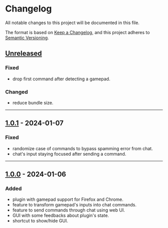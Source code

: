 # Changelog
All notable changes to this project will be documented in this file.

The format is based on [Keep a Changelog](https://keepachangelog.com/en/1.0.0/),
and this project adheres to [Semantic Versioning](https://semver.org/spec/v2.0.0.html).

## [Unreleased]
### Fixed
- drop first command after detecting a gamepad.

### Changed
- reduce bundle size.

------------------------

## [1.0.1] - 2024-01-07
### Fixed
- randomize case of commands to bypass spamming error from chat.
- chat's input staying focused after sending a command.

------------------------

## [1.0.0] - 2024-01-06
### Added
- plugin with gamepad support for Firefox and Chrome.
- feature to transform gamepad's inputs into chat commands.
- feature to send commands through chat using web UI.
- GUI with some feedbacks about plugin's state.
- shortcut to show/hide GUI.

<!-- Table of releases -->
[Unreleased]: https://github.com/poirierlouis/twitch-bg3-gamepad/compare/v1.0.1...HEAD
[1.0.1]: https://github.com/poirierlouis/twitch-bg3-gamepad/compare/v1.0.0...v1.0.1
[1.0.0]: https://github.com/poirierlouis/twitch-bg3-gamepad/releases/tag/v1.0.0
